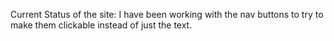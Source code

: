 Current Status of the site: I have been working with the nav buttons to try to make them clickable instead of just the text. 

